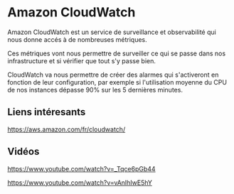 # Amazon CloudWatch

Amazon CloudWatch est un service de surveillance et observabilité qui nous donne accés à de nombreuses métriques.

Ces métriques vont nous permettre de surveiller ce qui se passe dans nos infrastructure et si vérifier que tout s'y passe bien.

CloudWatch va nous permettre de créer des alarmes qui s'activeront en fonction de leur configuration, par exemple si l'utilisation moyenne du CPU de nos instances dépasse 90% sur les 5 dernières minutes.

## Liens intéresants

https://aws.amazon.com/fr/cloudwatch/

## Vidéos

https://www.youtube.com/watch?v=_Tqce6pGb44

https://www.youtube.com/watch?v=vAnIhIwE5hY